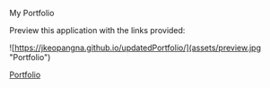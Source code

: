 My Portfolio

Preview this application with the links provided:

![https://jkeopangna.github.io/updatedPortfolio/](assets/preview.jpg "Portfolio")

[Portfolio](https://jkeopangna.github.io/updatedPortfolio/)
